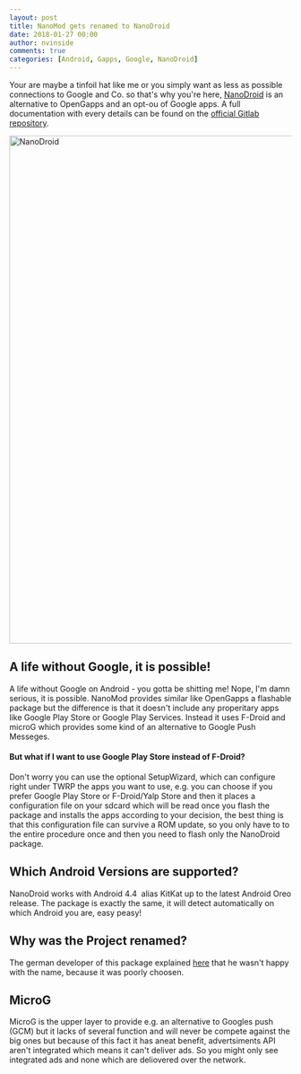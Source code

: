 ```yaml
---
layout: post
title: NanoMod gets renamed to NanoDroid
date: 2018-01-27 00:00
author: nvinside
comments: true
categories: [Android, Gapps, Google, NanoDroid]
---
```

Your are maybe a tinfoil hat like me or you simply want as less as possible connections to Google and Co. so that's why you're here, <a href="https://forum.xda-developers.com/apps/magisk/module-nanomod-5-0-20170405-microg-t3584928" target="_blank" rel="noopener">NanoDroid</a> is an alternative to OpenGapps and an opt-ou of Google apps. A full documentation with every details can be found on the <a href="https://gitlab.com/Nanolx/NanoDroid/blob/master/README.md" target="_blank" rel="noopener">official Gitlab repository</a>.

<img class="alignnone size-full wp-image-2299" src="https://chefkochblog.files.wordpress.com/2018/01/nanodroid.png" alt="NanoDroid" width="1899" height="905" />

<!--more-->

<h2>A life without Google, it is possible!</h2>

A life without Google on Android - you gotta be shitting me! Nope, I'm damn serious, it is possible. NanoMod provides similar like OpenGapps a flashable package but the difference is that it doesn't include any properitary apps like Google Play Store or Google Play Services. Instead it uses F-Droid and microG which provides some kind of an alternative to Google Push Messeges.

<h4>But what if I want to use Google Play Store instead of F-Droid?</h4>

Don't worry you can use the optional SetupWizard, which can configure right under TWRP the apps you want to use, e.g. you can choose if you prefer Google Play Store or F-Droid/Yalp Store and then it places a configuration file on your sdcard which will be read once you flash the package and installs the apps according to your decision, the best thing is that this configuration file can survive a ROM update, so you only have to to the entire procedure once and then you need to flash only the NanoDroid package.

<h2>Which Android Versions are supported?</h2>

NanoDroid works with Android 4.4  alias KitKat up to the latest Android Oreo release. The package is exactly the same, it will detect automatically on which Android you are, easy peasy!

<h2>Why was the Project renamed?</h2>

The german developer of this package explained <a href="https://forum.xda-developers.com/showpost.php?p=75260294&amp;postcount=2269" target="_blank" rel="noopener">here</a> that he wasn't happy with the name, because it was poorly choosen.

<h2>MicroG</h2>

MicroG is the upper layer to provide e.g. an alternative to Googles push (GCM) but it lacks of several function and will never be compete against the big ones but because of this fact it has aneat benefit, advertsiments API aren't integrated which means it can't deliver ads. So you might only see integrated ads and none which are deliovered over the network.
